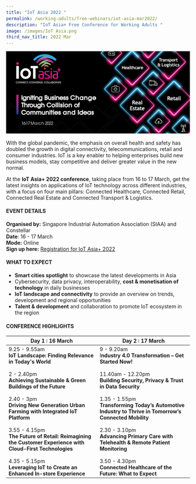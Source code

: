 ```yaml
---
title: "IoT Asia 2022 "
permalink: /working-adults/free-webinars/iot-asia-mar2022/
description: "IoT Asia+ Free Conference for Working Adults "
image: /images/IoT Asia.png
third_nav_title: 2022 Mar
---
```


![IoT Asia Plus 2022 Conference](/images/IoT-asia-masthead.png)

With the global pandemic, the emphasis on overall health and safety has doubled the growth in digital connectivity, telecommunications, retail and consumer industries. IoT is a key enabler to helping enterprises build new business models, stay competitive and deliver greater value in the new normal. 

At the **IoT Asia+ 2022 conference**, taking place from 16 to 17 March, get the latest insights on applications of IoT technology across different industries, with a focus on four main pillars: Connected Healthcare, Connected Retail, Connected Real Estate and Connected Transport & Logistics. 

#### **EVENT DETAILS**

**Organised by:** Singapore Industrial Automation Association (SIAA) and Constellar <br>
**Date**: 16 - 17 March <br>
**Mode:** Online   
**Sign up here:** [Registration for IoT Asia+ 2022](https://www.internetofthingsasia.com/p/registration)

#### **WHAT TO EXPECT**
* **Smart cities spotlight** to showcase the latest developments in Asia
* Cybersecurity, data privacy, interoperability, **cost & monetisation of technology** in daily businesses
* **IoT landscape and connectivity** to provide an overview on trends, development and regional opportunities
* **Talent & development** and collaboration to promote IoT ecosystem in the region


#### **CONFERENCE HIGHLIGHTS**


| **Day 1 : 16 March** | **Day 2 : 17 March** | 
| -------- | -------- | 
| 9.25 - 9.55am<br>**IoT Landscape: Finding Relevance in Today's World**<br><br>2 - 2.40pm<br>**Achieving Sustainable & Green Buildings of the Future**<br><br>2.40 - 3pm<br>**Driving New Generation Urban Farming with Integrated IoT Platform**  <br><br>3.55 - 4.15pm<br>**The Future of Retail: Reimagining the Customer Experience with Cloud-First Technologies**<br><br>4.35 - 5.15pm<br>**Leveraging IoT to Create an Enhanced In-store Experience**      | 9 - 9.20am<br>I**ndustry 4.0 Transformation – Get Started Now!**<br><br>11.40am - 12.20pm<br>**Building Security, Privacy & Trust in Data Security**<br><br>1.35 - 1.55pm<br>**Transforming Today’s Automotive Industry to Thrive in Tomorrow’s Connected Mobility**<br><br>2.30 - 3.10pm<br>**Advancing Primary Care with Telehealth & Remote Patient Monitoring**<br><br>3.50 - 4.30pm<br>**Connected Healthcare of the Future: What to Expect**